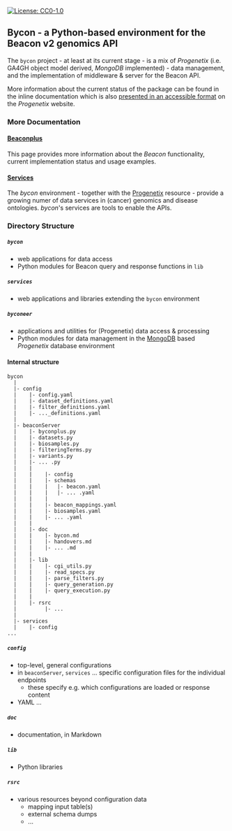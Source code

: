 [![License: CC0-1.0](https://img.shields.io/badge/License-CC0%201.0-lightgrey.svg)](http://creativecommons.org/publicdomain/zero/1.0/)

## Bycon - a Python-based environment for the Beacon v2 genomics API

The `bycon` project - at least at its current stage - is a mix of _Progenetix_ (i.e. GA4GH object model derived, _MongoDB_ implemented) - data management, and the implementation of middleware & server for the Beacon API.

More information about the current status of the package can be found in the inline
documentation which is also [presented in an accessible format](https://info.progenetix.org/tags/Beacon.html) on the _Progenetix_ website.

### More Documentation

#### [Beaconplus](./beaconServer/doc/bycon.md)

This page provides more information about the _Beacon_ functionality, current
implementation status and usage examples.

#### [Services](./services/doc/services.md)

The _bycon_ environment - together with the [Progenetix](http://progenetix.org)
resource - provide a growing numer of data services in (cancer) genomics and
disease ontologies. _bycon_'s services are tools to enable the APIs.

### Directory Structure

##### `bycon`

* web applications for data access
* Python modules for Beacon query and response functions in `lib`

##### `services`

* web applications and libraries extending the `bycon` environment

##### `byconeer`

* applications and utilities for (Progenetix) data access & processing
* Python modules for data management in the [MongoDB](http://mongodb.org) based
_Progenetix_ database environment

#### Internal structure

```
bycon
  |
  |- config
  |    |- config.yaml
  |    |- dataset_definitions.yaml
  |    |- filter_definitions.yaml
  |    |- ..._definitions.yaml
  |
  |- beaconServer
  |    |- byconplus.py
  |    |- datasets.py
  |    |- biosamples.py
  |    |- filteringTerms.py
  |    |- variants.py
  |    |- ... .py
  |    |
  |    |    |- config
  |    |    |- schemas
  |    |    |   |- beacon.yaml
  |    |    |   |- ... .yaml
  |    |    |
  |    |    |- beacon_mappings.yaml
  |    |    |- biosamples.yaml
  |    |    |- ... .yaml
  |    |
  |    |- doc
  |    |    |- bycon.md
  |    |    |- handovers.md
  |    |    |- ... .md
  |    |
  |    |- lib
  |    |    |- cgi_utils.py
  |    |    |- read_specs.py
  |    |    |- parse_filters.py
  |    |    |- query_generation.py
  |    |    |- query_execution.py
  |    |
  |    |- rsrc
  |         |- ...
  |
  |- services
  |    |- config
...
```

##### `config`

* top-level, general configurations
* in `beaconServer`, `services` ... specific configuration files for the
individual endpoints
  - these specify e.g. which configurations are loaded or response content
* YAML ...

##### `doc`

* documentation, in Markdown

##### `lib`

* Python libraries

##### `rsrc`

* various resources beyond configuration data
    - mapping input table(s)
    - external schema dumps
    - ...


